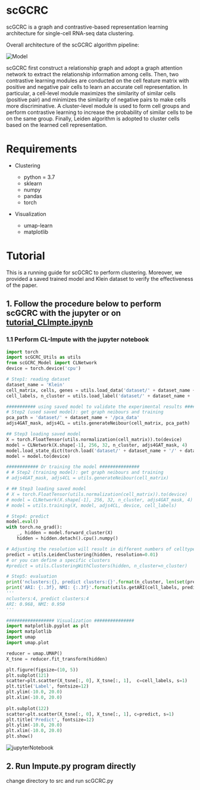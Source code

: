 # scGCRC

scGCRC is a graph and contrastive-based representation learning architecture for single-cell RNA-seq data clustering.

Overall architecture of the scGCRC algorithm pipeline:

![Model](https://github.com/yuchen21-web/clustering-for-scRNA-seq/blob/main/model.png)

scGCRC first construct a relationship graph and adopt a graph attention network to extract the relationship information among cells. Then, two contrastive learning modules are conducted on the cell feature matrix with positive and negative pair cells to learn an accurate cell representation. In particular, a cell-level module maximizes the similarity of similar cells (positive pair) and minimizes the similarity of negative pairs to make cells more discriminative. A cluster-level module is used to form cell groups and perform contrastive learning to increase the probability of similar cells to be on the same group. Finally, Leiden algorithm is adopted to cluster cells based on the learned cell representation.

# Requirements

- Clustering
  - python = 3.7
  - sklearn
  - numpy
  - pandas
  - torch

- Visualization
  - umap-learn
  - matplotlib

# Tutorial

This is a running guide for scGCRC to perform clustering. Moreover, we provided a saved trained model and Klein dataset to verify the effectiveness of the paper.

## 1. Follow the procedure below to perform scGCRC with the jupyter or on [tutorial_CLImpte.ipynb](https://github.com/yuchen21-web/clustering-for-scRNA-seq/blob/main/src/tutorial_scGCRC.ipynb)

### 1.1 Perform CL-Impute with the jupyter notebook

```python
import torch
import scGCRC_Utils as utils
from scGCRC_Model import CLNetwork
device = torch.device('cpu')
```

```python
# Step1: reading dataset
dataset_name = 'Klein'
cell_matrix, cells, genes = utils.load_data('dataset/' + dataset_name + '/' + dataset_name + '_top2000.csv')
cell_labels, n_cluster = utils.load_label('dataset/' + dataset_name + '/label')
```

```python
########### using saved model to validate the experimental results ###############
# Step2 (used saved model): get graph neibours and training 
pca_path = 'dataset/' + dataset_name + '/pca_data'
adjs4GAT_mask, adjs4CL = utils.generateNeibour(cell_matrix, pca_path)

## Step3 loading saved model
X = torch.FloatTensor(utils.normalization(cell_matrix)).to(device)
model = CLNetwork(X.shape[-1], 256, 32, n_cluster, adjs4GAT_mask, 4)
model.load_state_dict(torch.load('dataset/' + dataset_name + '/' + dataset_name + '.pkl'))
model = model.to(device)
```

```python
############ Or training the model ###############
# # Step2 (training model): get graph neibours and training 
# adjs4GAT_mask, adjs4CL = utils.generateNeibour(cell_matrix)

# ## Step3 loading saved model
# X = torch.FloatTensor(utils.normalization(cell_matrix)).to(device)
# model = CLNetwork(X.shape[-1], 256, 32, n_cluster, adjs4GAT_mask, 4)
# model = utils.training(X, model, adjs4CL, device, cell_labels)
```

```python
# Step4: predict
model.eval()
with torch.no_grad():
    _, hidden = model.forward_cluster(X)
    hidden = hidden.detach().cpu().numpy()

# Adjusting the resolution will result in different numbers of celltypes
predict = utils.LeidenClustering(hidden, resolution=0.01)
# or you can define a specific clusters
#predict = utils.ClusteringWithClusters(hidden, n_cluster=n_cluster)
```

```python
# Step5: evaluation
print('nclusters:{}, predict clusters:{}'.format(n_cluster, len(set(predict))))
print('ARI: {:.3f}, NMI: {:.3f}'.format(utils.getARI(cell_labels, predict), utils.getNMI(cell_labels, predict)))
'''
nclusters:4, predict clusters:4
ARI: 0.968, NMI: 0.950
'''
```

```python
################## Visualization ###############
import matplotlib.pyplot as plt
import matplotlib
import umap
import umap.plot
```

```python
reducer = umap.UMAP()
X_tsne = reducer.fit_transform(hidden)
```

```python
plt.figure(figsize=(10, 5))
plt.subplot(121)
scatter=plt.scatter(X_tsne[:, 0], X_tsne[:, 1],  c=cell_labels, s=1)
plt.title('Label', fontsize=12)
plt.ylim(-10.0, 20.0)
plt.xlim(-10.0, 20.0)
    
plt.subplot(122)
scatter=plt.scatter(X_tsne[:, 0], X_tsne[:, 1], c=predict, s=1)
plt.title('Predict', fontsize=12)
plt.ylim(-10.0, 20.0)
plt.xlim(-10.0, 20.0)
plt.show()
```
![jupyterNotebook](https://github.com/yuchen21-web/clustering-for-scRNA-seq/blob/main/jupyterNotebook.png)

## 2. Run Impute.py program directly

change directory to src and run scGCRC.py
